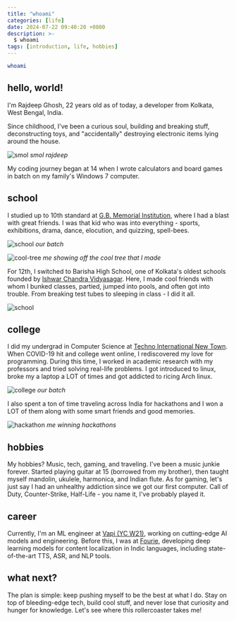 ```yaml
---
title: "whoami"
categories: [life]
date: 2024-07-22 09:40:20 +0800
description: >-
  $ whoami
tags: [introduction, life, hobbies]
---
```


```sh
whoami
```

## hello, world!

I'm Rajdeep Ghosh, 22 years old as of today, a developer from Kolkata, West Bengal, India.

Since childhood, I've been a curious soul, building and breaking stuff, deconstructing toys, and "accidentally" destroying electronic items lying around the house.

![smol](https://i.imgur.com/CmpYuAQ.png)
_smol rajdeep_

My coding journey began at 14 when I wrote calculators and board games in batch on my family's Windows 7 computer.

## school

I studied up to 10th standard at [G.B. Memorial Institution](https://gbmemorial.org), where I had a blast with great friends. I was that kid who was into everything - sports, exhibitions, drama, dance, elocution, and quizzing, spell-bees.

![school](https://i.imgur.com/u7XEcON.jpeg)
_our batch_

![cool-tree](https://i.imgur.com/ITqTFUV.jpeg)
_me showing off the cool tree that I made_

For 12th, I switched to Barisha High School, one of Kolkata's oldest schools founded by [Ishwar Chandra Vidyasagar](https://en.wikipedia.org/wiki/Ishwar_Chandra_Vidyasagar). Here, I made cool friends with whom I bunked classes, partied, jumped into pools, and often got into trouble. From breaking test tubes to sleeping in class - I did it all.

![school](https://i.imgur.com/UStOsvI.jpeg)

## college

I did my undergrad in Computer Science at [Techno International New Town](https://tint.edu.in). When COVID-19 hit and college went online, I rediscovered my love for programming. During this time, I worked in academic research with my professors and tried solving real-life problems.
I got introduced to linux, broke my a laptop a LOT of times and got addicted to ricing Arch linux.

![college](https://i.imgur.com/M7oXVLI.jpeg)
_our batch_

I also spent a ton of time traveling across India for hackathons and I won a LOT of them along with some smart friends and good memories.

![hackathon](https://i.imgur.com/xz8B8V5.png)
_me winning hackathons_

## hobbies

My hobbies? Music, tech, gaming, and traveling. I've been a music junkie forever. Started playing guitar at 15 (borrowed from my brother), then taught myself mandolin, ukulele, harmonica, and Indian flute. As for gaming, let's just say I had an unhealthy addiction since we got our first computer. Call of Duty, Counter-Strike, Half-Life - you name it, I've probably played it.

## career

Currently, I'm an ML engineer at [Vapi (YC W21)](https://vapi.ai), working on cutting-edge AI models and engineering. Before this, I was at [Fourie](https://fourie.ai), developing deep learning models for content localization in Indic languages, including state-of-the-art TTS, ASR, and NLP tools.

## what next?

The plan is simple: keep pushing myself to be the best at what I do. Stay on top of bleeding-edge tech, build cool stuff, and never lose that curiosity and hunger for knowledge. Let's see where this rollercoaster takes me!

